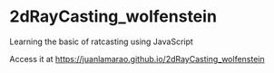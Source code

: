 # 2dRayCasting_wolfenstein
Learning the basic of ratcasting using JavaScript

Access it at https://juanlamarao.github.io/2dRayCasting_wolfenstein
